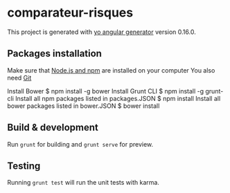 # comparateur-risques

This project is generated with [yo angular generator](https://github.com/yeoman/generator-angular)
version 0.16.0.

## Packages installation

Make sure that [Node.js and npm](https://nodejs.org/en/) are installed on your computer
You also need [Git](https://git-scm.com/)

Install Bower
  $ npm install -g bower
Install Grunt CLI
  $ npm install -g grunt-cli
Install all npm packages listed in packages.JSON
  $ npm install
Install all bower packages listed in bower.JSON
  $ bower install

## Build & development

Run `grunt` for building and `grunt serve` for preview.

## Testing

Running `grunt test` will run the unit tests with karma.
